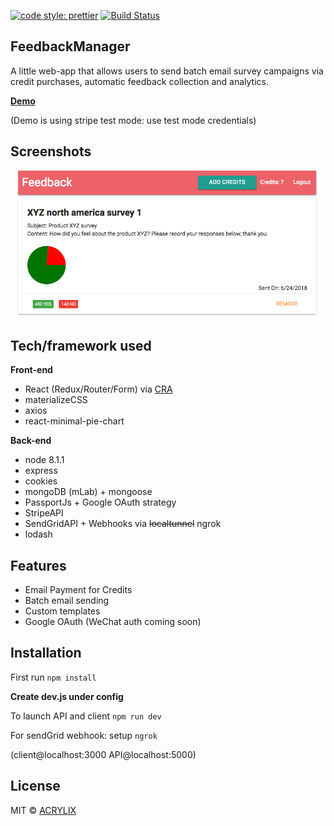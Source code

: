 [![code style: prettier](https://img.shields.io/badge/code_style-prettier-ff69b4.svg?style=flat-square)](https://github.com/prettier/prettier)
[![Build Status](https://travis-ci.org/acrylix/Feedback.svg?branch=master)](https://travis-ci.org/acrylix/Feedback)


## FeedbackManager
A little web-app that allows users to send batch email survey campaigns via credit purchases, automatic feedback collection and analytics.

**[Demo](https://frozen-river-37156.herokuapp.com/)**

(Demo is using stripe test mode: use test mode credentials)

## Screenshots
![alt text](https://github.com/acrylix/Feedback/blob/master/client/screenshots/screenshot.png?raw=true)

## Tech/framework used
<b>Front-end</b>
- React (Redux/Router/Form) via [CRA](https://github.com/facebook/create-react-app)
- materializeCSS
- axios
- react-minimal-pie-chart

<b>Back-end</b>
- node 8.1.1
- express
- cookies
- mongoDB (mLab) + mongoose
- PassportJs + Google OAuth strategy
- StripeAPI
- SendGridAPI + Webhooks via <del>localtunnel</del> ngrok
- lodash

## Features
- Email Payment for Credits
- Batch email sending
- Custom templates
- Google OAuth (WeChat auth coming soon)

## Installation
First run
``npm install``

**Create dev.js under config**

To launch API and client
``npm run dev``

For sendGrid webhook: setup ``ngrok``

(client@localhost:3000 API@localhost:5000)

## License

MIT © [ACRYLIX]()
